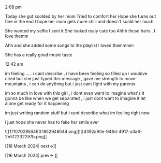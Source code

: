 
2:08 pm

Today she got scolded by her mom
Tried to comfort her 
Hope she turns out fine in the end
I hope her mom gets more chill and doesn't scold her much

She wanted my selfie
I sent it 
She looked realy cute too
Ahhh those hairs , I love themm
 
Ahh and she added some songs to the playlist
I loved themmmm

She has a really good music taste

12:42 am

im feeling .....
i cant describe , i have been feeling so filled up
i wouldve cried but she just typed this message , gave me strength to move mountains , i can do anything but i just cant fight with my parents

im so much in love with this girl , i dont even want to imagine what's it gonna be like when we get separated , i just dont want to imagine it let alone get ready for it happening

im just writing random stuff but i cant describe what im feeling right now

i just hope she never has to fake her smile 
ever


![[1710702856463.1652948044.png]]![[4392a90e-946d-4917-a3a6-2e512232297b.png]]

[[18 March 2024| next->]]

[[16 March 2024| prev-> ]]